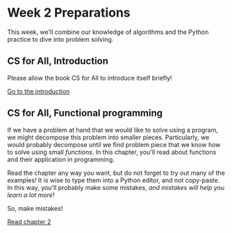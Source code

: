 # Week 2 Preparations

This week, we'll combine our knowledge of algorithms and the Python practice to dive into problem solving.

## CS for All, Introduction

Please allow the book CS for All to introduce itself briefly!

[Go to the introduction](http://www.cs.hmc.edu/csforall/index.html)

## CS for All, Functional programming

If we have a problem at hand that we would like to solve using a program, we might decompose this problem into smaller pieces. Particularly, we would probably decompose until we find problem piece that we know how to solve using small *functions*. In this chapter, you'll read about functions and their application in programming.

Read the chapter any way you want, but do not forget to try out many of the examples! It is wise to type them into a Python editor, and not copy-paste. In this way, you'll probably make some mistakes, *and mistakes will help you learn a lot more!*

So, make mistakes!

[Read chapter 2](http://www.cs.hmc.edu/csforall/FunctionalProgramming/functionalprogramming.html)
